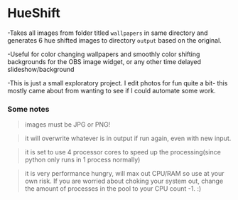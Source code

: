 # HueShift

-Takes all images from folder titled `wallpapers` in same directory and generates 6 hue shifted images to directory `output` based on the original. 

-Useful for color changing wallpapers and smoothly color shifting backgrounds for the OBS image widget, or any other time delayed slideshow/background

-This is just a small exploratory project. I edit photos for fun quite a bit- this mostly came about from wanting to see if I could automate some work.

### Some notes
>images must be JPG or PNG!

>it will overwrite whatever is in output if run again, even with new input.

>it is set to use 4 processor cores to speed up the processing(since python only runs in 1 process normally)

>it is very performance hungry, will max out CPU/RAM so use at your own risk. If you are worried about choking your system out, change the amount of processes in the pool to your CPU count -1. :)

